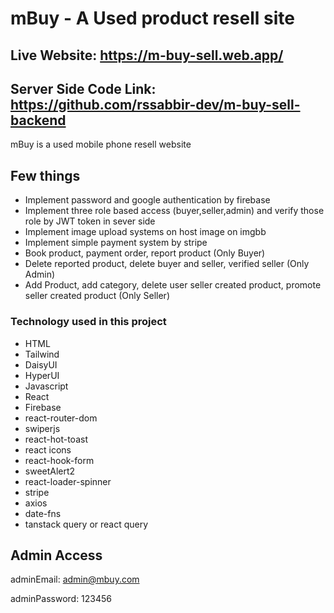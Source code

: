 # mBuy - A Used product resell site

## Live Website: https://m-buy-sell.web.app/
## Server Side Code Link: https://github.com/rssabbir-dev/m-buy-sell-backend

mBuy is a used mobile phone resell website 

## Few things
- Implement password and google authentication by firebase
- Implement three role based access (buyer,seller,admin) and verify those role by JWT token in sever side
- Implement image upload systems on host image on imgbb
- Implement simple payment system by stripe
- Book product, payment order, report product (Only Buyer)
- Delete reported product, delete buyer and seller, verified seller (Only Admin)
- Add Product, add category, delete user seller created product, promote seller created product (Only Seller)

### Technology used in this project
- HTML
- Tailwind
- DaisyUI
- HyperUI
- Javascript
- React
- Firebase
- react-router-dom
- swiperjs
- react-hot-toast
- react icons
- react-hook-form
- sweetAlert2
- react-loader-spinner
- stripe
- axios
- date-fns
- tanstack query or react query

## Admin Access
adminEmail: admin@mbuy.com

adminPassword: 123456